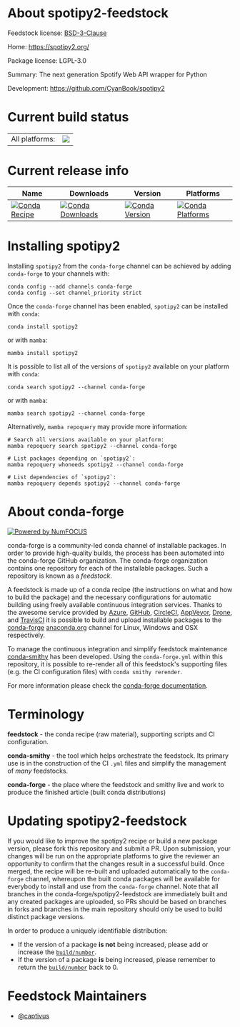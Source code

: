 About spotipy2-feedstock
========================

Feedstock license: [BSD-3-Clause](https://github.com/conda-forge/spotipy2-feedstock/blob/main/LICENSE.txt)

Home: https://spotipy2.org/

Package license: LGPL-3.0

Summary: The next generation Spotify Web API wrapper for Python

Development: https://github.com/CyanBook/spotipy2

Current build status
====================


<table><tr><td>All platforms:</td>
    <td>
      <a href="https://dev.azure.com/conda-forge/feedstock-builds/_build/latest?definitionId=16534&branchName=main">
        <img src="https://dev.azure.com/conda-forge/feedstock-builds/_apis/build/status/spotipy2-feedstock?branchName=main">
      </a>
    </td>
  </tr>
</table>

Current release info
====================

| Name | Downloads | Version | Platforms |
| --- | --- | --- | --- |
| [![Conda Recipe](https://img.shields.io/badge/recipe-spotipy2-green.svg)](https://anaconda.org/conda-forge/spotipy2) | [![Conda Downloads](https://img.shields.io/conda/dn/conda-forge/spotipy2.svg)](https://anaconda.org/conda-forge/spotipy2) | [![Conda Version](https://img.shields.io/conda/vn/conda-forge/spotipy2.svg)](https://anaconda.org/conda-forge/spotipy2) | [![Conda Platforms](https://img.shields.io/conda/pn/conda-forge/spotipy2.svg)](https://anaconda.org/conda-forge/spotipy2) |

Installing spotipy2
===================

Installing `spotipy2` from the `conda-forge` channel can be achieved by adding `conda-forge` to your channels with:

```
conda config --add channels conda-forge
conda config --set channel_priority strict
```

Once the `conda-forge` channel has been enabled, `spotipy2` can be installed with `conda`:

```
conda install spotipy2
```

or with `mamba`:

```
mamba install spotipy2
```

It is possible to list all of the versions of `spotipy2` available on your platform with `conda`:

```
conda search spotipy2 --channel conda-forge
```

or with `mamba`:

```
mamba search spotipy2 --channel conda-forge
```

Alternatively, `mamba repoquery` may provide more information:

```
# Search all versions available on your platform:
mamba repoquery search spotipy2 --channel conda-forge

# List packages depending on `spotipy2`:
mamba repoquery whoneeds spotipy2 --channel conda-forge

# List dependencies of `spotipy2`:
mamba repoquery depends spotipy2 --channel conda-forge
```


About conda-forge
=================

[![Powered by
NumFOCUS](https://img.shields.io/badge/powered%20by-NumFOCUS-orange.svg?style=flat&colorA=E1523D&colorB=007D8A)](https://numfocus.org)

conda-forge is a community-led conda channel of installable packages.
In order to provide high-quality builds, the process has been automated into the
conda-forge GitHub organization. The conda-forge organization contains one repository
for each of the installable packages. Such a repository is known as a *feedstock*.

A feedstock is made up of a conda recipe (the instructions on what and how to build
the package) and the necessary configurations for automatic building using freely
available continuous integration services. Thanks to the awesome service provided by
[Azure](https://azure.microsoft.com/en-us/services/devops/), [GitHub](https://github.com/),
[CircleCI](https://circleci.com/), [AppVeyor](https://www.appveyor.com/),
[Drone](https://cloud.drone.io/welcome), and [TravisCI](https://travis-ci.com/)
it is possible to build and upload installable packages to the
[conda-forge](https://anaconda.org/conda-forge) [anaconda.org](https://anaconda.org/)
channel for Linux, Windows and OSX respectively.

To manage the continuous integration and simplify feedstock maintenance
[conda-smithy](https://github.com/conda-forge/conda-smithy) has been developed.
Using the ``conda-forge.yml`` within this repository, it is possible to re-render all of
this feedstock's supporting files (e.g. the CI configuration files) with ``conda smithy rerender``.

For more information please check the [conda-forge documentation](https://conda-forge.org/docs/).

Terminology
===========

**feedstock** - the conda recipe (raw material), supporting scripts and CI configuration.

**conda-smithy** - the tool which helps orchestrate the feedstock.
                   Its primary use is in the construction of the CI ``.yml`` files
                   and simplify the management of *many* feedstocks.

**conda-forge** - the place where the feedstock and smithy live and work to
                  produce the finished article (built conda distributions)


Updating spotipy2-feedstock
===========================

If you would like to improve the spotipy2 recipe or build a new
package version, please fork this repository and submit a PR. Upon submission,
your changes will be run on the appropriate platforms to give the reviewer an
opportunity to confirm that the changes result in a successful build. Once
merged, the recipe will be re-built and uploaded automatically to the
`conda-forge` channel, whereupon the built conda packages will be available for
everybody to install and use from the `conda-forge` channel.
Note that all branches in the conda-forge/spotipy2-feedstock are
immediately built and any created packages are uploaded, so PRs should be based
on branches in forks and branches in the main repository should only be used to
build distinct package versions.

In order to produce a uniquely identifiable distribution:
 * If the version of a package **is not** being increased, please add or increase
   the [``build/number``](https://docs.conda.io/projects/conda-build/en/latest/resources/define-metadata.html#build-number-and-string).
 * If the version of a package **is** being increased, please remember to return
   the [``build/number``](https://docs.conda.io/projects/conda-build/en/latest/resources/define-metadata.html#build-number-and-string)
   back to 0.

Feedstock Maintainers
=====================

* [@captivus](https://github.com/captivus/)


